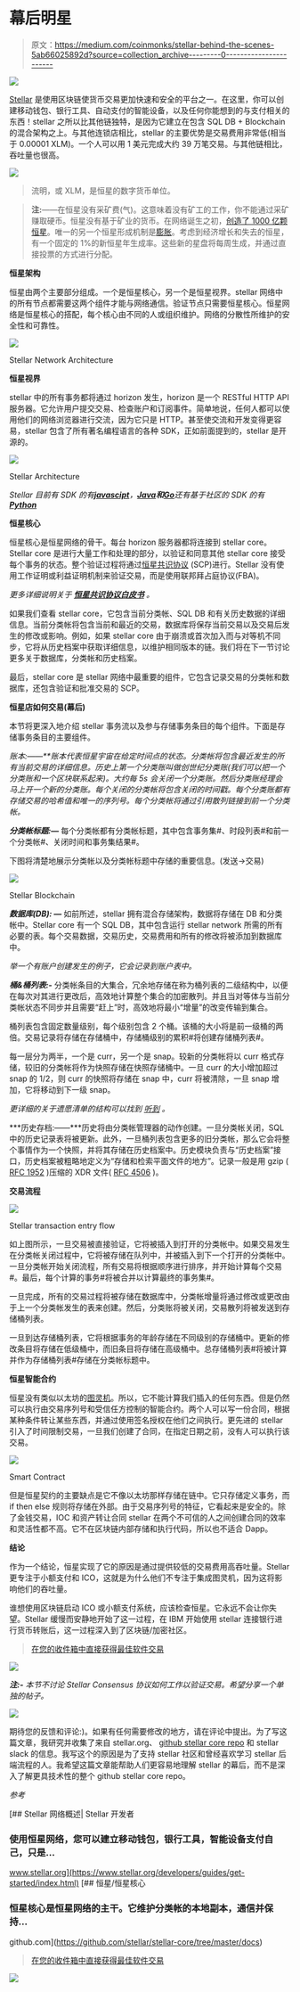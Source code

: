 # 幕后明星

> 原文：<https://medium.com/coinmonks/stellar-behind-the-scenes-5ab66025892d?source=collection_archive---------0----------------------->

![](img/6325670c1aa336c72604783aa0b3dab4.png)

[Stellar](https://www.stellar.org/) 是使用区块链使货币交易更加快速和安全的平台之一。在这里，你可以创建移动钱包、银行工具、自动支付的智能设备，以及任何你能想到的与支付相关的东西！stellar 之所以比其他链独特，是因为它建立在包含 SQL DB + Blockchain 的混合架构之上。与其他连锁店相比，stellar 的主要优势是交易费用非常低(相当于 0.00001 XLM)。一个人可以用 1 美元完成大约 39 万笔交易。与其他链相比，吞吐量也很高。

![](img/852838c8e1a3b1c358e6755d452f9983.png)

> 流明，或 XLM，是恒星的数字货币单位。

> **注:**——在恒星没有采矿费(气)。这意味着没有矿工的工作，你不能通过采矿赚取硬币。恒星没有基于矿业的货币。在网络诞生之初，[创造了 1000 亿颗恒星](https://www.stellar.org/about/mandate/#Stellar_distribution)。唯一的另一个恒星形成机制是[膨胀](https://www.stellar.org/about/mandate/#Stellar_creation)。考虑到经济增长和失去的恒星，有一个固定的 1%的新恒星年生成率。这些新的星盘将每周生成，并通过直接投票的方式进行分配。

**恒星架构**

恒星由两个主要部分组成。一个是恒星核心，另一个是恒星视界。stellar 网络中的所有节点都需要这两个组件才能与网络通信。验证节点只需要恒星核心。恒星网络是恒星核心的搭配，每个核心由不同的人或组织维护。网络的分散性所维护的安全性和可靠性。

![](img/c46eff4b016ace069c7502b3953af962.png)

Stellar Network Architecture

**恒星视界**

stellar 中的所有事务都将通过 horizon 发生，horizon 是一个 RESTful HTTP API 服务器。它允许用户提交交易、检查账户和订阅事件。简单地说，任何人都可以使用他们的网络浏览器进行交流，因为它只是 HTTP。甚至使交流和开发变得更容易，stellar 包含了所有著名编程语言的各种 SDK，正如前面提到的，stellar 是开源的。

![](img/a498a3355859034e7a7967944cc34aec.png)

Stellar Architecture

*Stellar 目前有 SDK 的有*[***javascipt***](https://github.com/stellar/js-stellar-sdk)*，*[***Java***](https://github.com/stellar/java-stellar-sdk)***和***[***Go***](https://github.com/stellar/go/tree/master/clients/horizon)*还有基于社区的 SDK 的有*[***Python***](https://github.com/StellarCN/py-stellar-base)

**恒星核心**

恒星核心是恒星网络的骨干。每台 horizon 服务器都将连接到 stellar core。Stellar core 是进行大量工作和处理的部分，以验证和同意其他 stellar core 接受每个事务的状态。整个验证过程将通过[恒星共识协议](https://www.stellar.org/developers/guides/concepts/scp.html) (SCP)进行。Stellar 没有使用工作证明或利益证明机制来验证交易，而是使用联邦拜占庭协议(FBA)。

*更多详细说明关于* [***恒星共识协议白皮书***](https://www.stellar.org/papers/stellar-consensus-protocol.pdf) *。*

如果我们查看 stellar core，它包含当前分类帐、SQL DB 和有关历史数据的详细信息。当前分类帐将包含当前和最近的交易，数据库将保存当前交易以及交易后发生的修改或影响。例如，如果 stellar core 由于崩溃或首次加入而与对等机不同步，它将从历史档案中获取详细信息，以维护相同版本的链。我们将在下一节讨论更多关于数据库，分类帐和历史档案。

最后，stellar core 是 stellar 网络中最重要的组件，它包含记录交易的分类帐和数据库，还包含验证和批准交易的 SCP。

**恒星店如何交易(幕后)**

本节将更深入地介绍 stellar 事务流以及参与存储事务条目的每个组件。下面是存储事务条目的主要组件。

***账本:*——**账本代表恒星宇宙在给定时间点的状态。分类帐将包含最近发生的所有当前交易的详细信息。历史上第一个分类账叫做创世纪分类账(我们可以把一个分类账和一个区块联系起来)。大约每 5s 会关闭一个分类账。然后分类账经理会马上开一个新的分类账。每个关闭的分类帐将包含关闭的时间戳。每个分类账都有存储交易的哈希值和唯一的序列号。每个分类帐将通过引用散列*链接到前一个分类帐。*

***分类帐标题:—*** 每个分类帐都有分类帐标题，其中包含事务集#、时段列表#和前一个分类帐#、关闭时间和事务集结果#。

下图将清楚地展示分类帐以及分类帐标题中存储的重要信息。(发送->交易)

![](img/01f6d9591055e3562120920b39092a79.png)

Stellar Blockchain

***数据库(DB): —*** 如前所述，stellar 拥有混合存储架构，数据将存储在 DB 和分类帐中。Stellar core 有一个 SQL DB，其中包含运行 stellar network 所需的所有必要的表。每个交易数据，交易历史，交易费用和所有的修改将被添加到数据库中。

*举一个有账户创建发生的例子，它会记录到账户表中。*

***桶&桶列表:-*** 分类帐条目的大集合，冗余地存储在称为桶列表的二级结构中，以便在每次对其进行更改后，高效地计算整个集合的加密散列。并且当对等体与当前分类帐状态不同步并且需要“赶上”时，高效地将最小“增量”的改变传输到集合。

桶列表包含固定数量级别，每个级别包含 2 个桶。该桶的大小将是前一级桶的两倍。交易记录将存储在存储桶中，存储桶级别的累积#将创建存储桶列表#。

每一层分为两半，一个是 curr，另一个是 snap。较新的分类帐将以 curr 格式存储，较旧的分类帐将作为快照存储在快照存储桶中。一旦 curr 的大小增加超过 snap 的 1/2，则 curr 的快照将存储在 snap 中，curr 将被清除，一旦 snap 增加，它将移动到下一级 snap。

*更详细的关于遗愿清单的结构可以找到* [*听到*](https://github.com/stellar/stellar-core/blob/master/src/bucket/BucketList.h) *。*

***历史存档:——***历史将由分类帐管理器的动作创建。一旦分类帐关闭，SQL 中的历史记录表将被更新。此外，一旦桶列表包含更多的旧分类帐，那么它会将整个事情作为一个快照，并将其存储在历史档案中。历史模块负责与“历史档案”接口，历史档案被粗略地定义为“存储和检索平面文件的地方”。记录一般是用 gzip ( [RFC 1952](https://tools.ietf.org/html/rfc1952) )压缩的 XDR 文件( [RFC 4506](https://tools.ietf.org/html/rfc4506) )。

**交易流程**

![](img/96d155d9fa1bf0f05ce80ffc5d7f246a.png)

Stellar transaction entry flow

如上图所示，一旦交易被直接验证，它将被插入到打开的分类帐中。如果交易发生在分类帐关闭过程中，它将被存储在队列中，并被插入到下一个打开的分类帐中。一旦分类帐开始关闭流程，所有交易将根据顺序进行排序，并开始计算每个交易#。最后，每个计算的事务#将被合并以计算最终的事务集#。

一旦完成，所有的交易过程将被存储在数据库中，分类帐增量将通过修改或更改由于上一个分类帐发生的表来创建。然后，分类账将被关闭，交易散列将被发送到存储桶列表。

一旦到达存储桶列表，它将根据事务的年龄存储在不同级别的存储桶中。更新的修改条目将存储在低级桶中，而旧条目将存储在高级桶中。总存储桶列表#将被计算并作为存储桶列表#存储在分类帐标题中。

**恒星智能合约**

恒星没有类似以太坊的[图灵机](https://en.wikipedia.org/wiki/Turing_machine)。所以，它不能计算我们插入的任何东西。但是仍然可以执行由交易序列号和受信任方控制的智能合约。两个人可以写一份合同，根据某种条件转让某些东西，并通过使用签名授权在他们之间执行。更先进的 stellar 引入了时间限制交易，一旦我们创建了合同，在指定日期之前，没有人可以执行该交易。

![](img/5b4032b66ac606e7ce49909bf81ceaee.png)

Smart Contract

但是恒星契约的主要缺点是它不像以太坊那样存储在链中。它只存储定义事务，而 if then else 规则将存储在外部。由于交易序列号的特征，它看起来是安全的。除了金钱交易，IOC 和资产转让合同 stellar 在两个不可信的人之间创建合同的效率和灵活性都不高。它不在区块链内部存储和执行代码，所以也不适合 Dapp。

**结论**

作为一个结论，恒星实现了它的原因是通过提供较低的交易费用高吞吐量。Stellar 更专注于小额支付和 ICO，这就是为什么他们不专注于集成图灵机，因为这将影响他们的吞吐量。

谁想使用区块链启动 ICO 或小额支付系统，应该检查恒星。它永远不会让你失望。Stellar 缓慢而安静地开始了这一过程，在 IBM 开始使用 stellar 连接银行进行货币转账后，这一过程深入到了区块链/加密社区。

> [在您的收件箱中直接获得最佳软件交易](https://coincodecap.com/?utm_source=coinmonks)

[![](img/7c0b3dfdcbfea594cc0ae7d4f9bf6fcb.png)](https://coincodecap.com/?utm_source=coinmonks)

***注:-*** *本节不讨论 Stellar Consensus 协议如何工作以验证交易。希望分享一个单独的帖子。*

![](img/3d0acfaf0ce07a1261527ffec3c2ebf6.png)

期待您的反馈和评论:)。如果有任何需要修改的地方，请在评论中提出。为了写这篇文章，我研究并收集了来自 stellar.org、 [github stellar core repo](https://github.com/stellar/stellar-core) 和 stellar slack 的信息。我写这个的原因是为了支持 stellar 社区和曾经喜欢学习 stellar 后端流程的人。我希望这篇文章能帮助人们更容易地理解 stellar 的幕后，而不是深入了解更具技术性的整个 github stellar core repo。

*参考*

 [## Stellar 网络概述| Stellar 开发者

### 使用恒星网络，您可以建立移动钱包，银行工具，智能设备支付自己，只是…

www.stellar.org](https://www.stellar.org/developers/guides/get-started/index.html) [](https://github.com/stellar/stellar-core/tree/master/docs) [## 恒星/恒星核心

### 恒星核心是恒星网络的主干。它维护分类帐的本地副本，通信并保持…

github.com](https://github.com/stellar/stellar-core/tree/master/docs) 

> [在您的收件箱中直接获得最佳软件交易](https://coincodecap.com?utm_source=coinmonks)

[![](img/160ce73bd06d46c2250251e7d5969f9d.png)](https://coincodecap.com?utm_source=coinmonks)